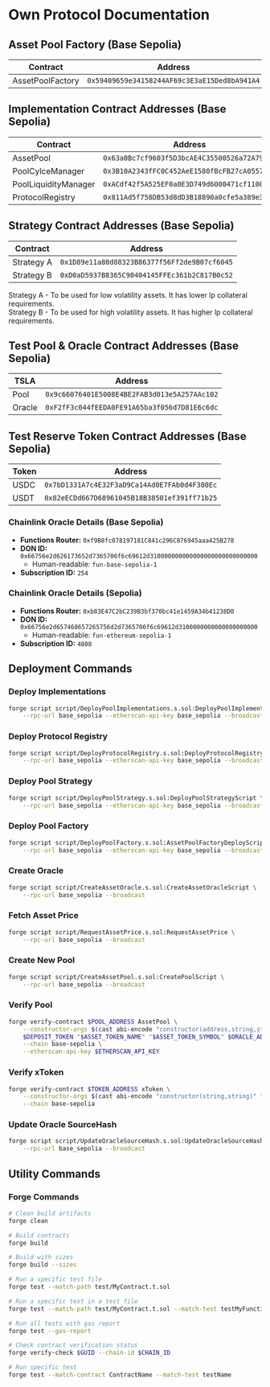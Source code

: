 # Own Protocol Documentation

## Asset Pool Factory (Base Sepolia)

| Contract         | Address                                      |
| ---------------- | -------------------------------------------- |
| AssetPoolFactory | `0x59409659e34158244AF69c3E3aE15Ded8bA941A4` |

## Implementation Contract Addresses (Base Sepolia)

| Contract             | Address                                      |
| -------------------- | -------------------------------------------- |
| AssetPool            | `0x63a0Bc7cf9603f5D3bcAE4C35500526a72A790AE` |
| PoolCylceManager     | `0x3B10A2343fFC0C452AeE1580fBcFB27cA05572f1` |
| PoolLiquidityManager | `0xACdf42f5A525EF0a0E3D749d6000471cf1100a81` |
| ProtocolRegistry     | `0x811Ad5f758DB53d8dD3B18890a0cfe5a389e3C72` |

## Strategy Contract Addresses (Base Sepolia)

| Contract   | Address                                      |
| ---------- | -------------------------------------------- |
| Strategy A | `0x1D89e11a80d08323B86377f56Ff2de9B07cf6045` |
| Strategy B | `0xD0aD5937B8365C90404145FFEc361b2C817B0c52` |

Strategy A - To be used for low volatility assets. It has lower lp collateral requirements.  
Strategy B - To be used for high volatility assets. It has higher lp collateral requirements.

## Test Pool & Oracle Contract Addresses (Base Sepolia)

| TSLA   | Address                                      |
| ------ | -------------------------------------------- |
| Pool   | `0x9c66076401E5008E4BE2FAB3d013e5A257AAc102` |
| Oracle | `0xF2fF3c044fEEDA0FE91A65ba3f056d7D81E6c6dc` |

## Test Reserve Token Contract Addresses (Base Sepolia)

| Token | Address                                      |
| ----- | -------------------------------------------- |
| USDC  | `0x7bD1331A7c4E32F3aD9Ca14Ad0E7FAb0d4F380Ec` |
| USDT  | `0x82eECDd667D68961045B18B38501ef391ff71b25` |

### Chainlink Oracle Details (Base Sepolia)

- **Functions Router:** `0xf9B8fc078197181C841c296C876945aaa425B278`
- **DON ID:** `0x66756e2d626173652d7365706f6c69612d310000000000000000000000000000`
  - Human-readable: `fun-base-sepolia-1`
- **Subscription ID:** `254`

### Chainlink Oracle Details (Sepolia)

- **Functions Router:** `0xb83E47C2bC239B3bf370bc41e1459A34b41238D0`
- **DON ID:** `0x66756e2d657468657265756d2d7365706f6c69612d3100000000000000000000`
  - Human-readable: `fun-ethereum-sepolia-1`
- **Subscription ID:** `4808`

## Deployment Commands

### Deploy Implementations

```bash
forge script script/DeployPoolImplementations.s.sol:DeployPoolImplementations \
    --rpc-url base_sepolia --etherscan-api-key base_sepolia --broadcast --verify
```

### Deploy Protocol Registry

```bash
forge script script/DeployProtocolRegistry.s.sol:DeployProtocolRegistryScript \
    --rpc-url base_sepolia --etherscan-api-key base_sepolia --broadcast --verify
```

### Deploy Pool Strategy

```bash
forge script script/DeployPoolStrategy.s.sol:DeployPoolStrategyScript \
    --rpc-url base_sepolia --etherscan-api-key base_sepolia --broadcast --verify
```

### Deploy Pool Factory

```bash
forge script script/DeployPoolFactory.s.sol:AssetPoolFactoryDeployScript \
    --rpc-url base_sepolia --etherscan-api-key base_sepolia --broadcast --verify
```

### Create Oracle

```bash
forge script script/CreateAssetOracle.s.sol:CreateAssetOracleScript \
    --rpc-url base_sepolia --broadcast
```

### Fetch Asset Price

```bash
forge script script/RequestAssetPrice.s.sol:RequestAssetPrice \
    --rpc-url base_sepolia --broadcast
```

### Create New Pool

```bash
forge script script/CreateAssetPool.s.sol:CreatePoolScript \
    --rpc-url base_sepolia --broadcast
```

### Verify Pool

```bash
forge verify-contract $POOL_ADDRESS AssetPool \
    --constructor-args $(cast abi-encode "constructor(address,string,string,address,address,uint256,uint256,address)" \
    $DEPOSIT_TOKEN "$ASSET_TOKEN_NAME" "$ASSET_TOKEN_SYMBOL" $ORACLE_ADDRESS $LP_REGISTRY $CYCLE_PERIOD $REBALANCE_PERIOD $OWNER) \
    --chain base-sepolia \
    --etherscan-api-key $ETHERSCAN_API_KEY
```

### Verify xToken

```bash
forge verify-contract $TOKEN_ADDRESS xToken \
    --constructor-args $(cast abi-encode "constructor(string,string)" "$ASSET_TOKEN_NAME" "$ASSET_TOKEN_SYMBOL") \
    --chain base-sepolia
```

### Update Oracle SourceHash

```bash
forge script script/UpdateOracleSourceHash.s.sol:UpdateOracleSourceHashScript \
    --rpc-url base_sepolia --broadcast
```

## Utility Commands

### Forge Commands

```bash
# Clean build artifacts
forge clean

# Build contracts
forge build

# Build with sizes
forge build --sizes

# Run a specific test file
forge test --match-path test/MyContract.t.sol

# Run a specific test in a test file
forge test --match-path test/MyContract.t.sol --match-test testMyFunction

# Run all tests with gas report
forge test --gas-report

# Check contract verification status
forge verify-check $GUID --chain-id $CHAIN_ID

# Run specific test
forge test --match-contract ContractName --match-test testName
```
